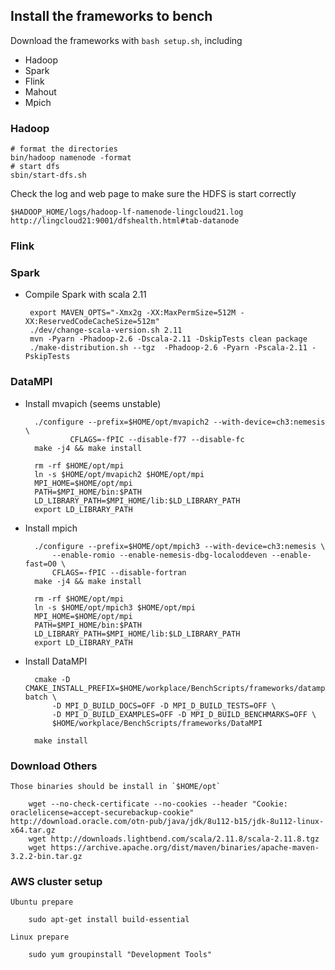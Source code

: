 ## Install the frameworks to bench

Download the frameworks with `bash setup.sh`, including

* Hadoop
* Spark
* Flink
* Mahout
* Mpich

### Hadoop

    # format the directories
    bin/hadoop namenode -format
    # start dfs
    sbin/start-dfs.sh

Check the log and web page to make sure the HDFS is start correctly

    $HADOOP_HOME/logs/hadoop-lf-namenode-lingcloud21.log
    http://lingcloud21:9001/dfshealth.html#tab-datanode

### Flink

### Spark

*  Compile Spark with scala 2.11

        export MAVEN_OPTS="-Xmx2g -XX:MaxPermSize=512M -XX:ReservedCodeCacheSize=512m"
        ./dev/change-scala-version.sh 2.11
        mvn -Pyarn -Phadoop-2.6 -Dscala-2.11 -DskipTests clean package
        ./make-distribution.sh --tgz  -Phadoop-2.6 -Pyarn -Pscala-2.11 -PskipTests

### DataMPI

* Install mvapich (seems unstable)

        ./configure --prefix=$HOME/opt/mvapich2 --with-device=ch3:nemesis \
        	    CFLAGS=-fPIC --disable-f77 --disable-fc
        make -j4 && make install

        rm -rf $HOME/opt/mpi
        ln -s $HOME/opt/mvapich2 $HOME/opt/mpi
        MPI_HOME=$HOME/opt/mpi
        PATH=$MPI_HOME/bin:$PATH
        LD_LIBRARY_PATH=$MPI_HOME/lib:$LD_LIBRARY_PATH
        export LD_LIBRARY_PATH

* Install mpich

        ./configure --prefix=$HOME/opt/mpich3 --with-device=ch3:nemesis \
            --enable-romio --enable-nemesis-dbg-localoddeven --enable-fast=O0 \
            CFLAGS=-fPIC --disable-fortran
        make -j4 && make install

        rm -rf $HOME/opt/mpi
        ln -s $HOME/opt/mpich3 $HOME/opt/mpi
        MPI_HOME=$HOME/opt/mpi
        PATH=$MPI_HOME/bin:$PATH
        LD_LIBRARY_PATH=$MPI_HOME/lib:$LD_LIBRARY_PATH
        export LD_LIBRARY_PATH

* Install DataMPI

        cmake -D CMAKE_INSTALL_PREFIX=$HOME/workplace/BenchScripts/frameworks/datampi-batch \
       	    -D MPI_D_BUILD_DOCS=OFF -D MPI_D_BUILD_TESTS=OFF \
       	    -D MPI_D_BUILD_EXAMPLES=OFF -D MPI_D_BUILD_BENCHMARKS=OFF \
       	    $HOME/workplace/BenchScripts/frameworks/DataMPI

        make install


### Download Others

    Those binaries should be install in `$HOME/opt`

        wget --no-check-certificate --no-cookies --header "Cookie: oraclelicense=accept-securebackup-cookie" http://download.oracle.com/otn-pub/java/jdk/8u112-b15/jdk-8u112-linux-x64.tar.gz
        wget http://downloads.lightbend.com/scala/2.11.8/scala-2.11.8.tgz
        wget https://archive.apache.org/dist/maven/binaries/apache-maven-3.2.2-bin.tar.gz

### AWS cluster setup

    Ubuntu prepare

        sudo apt-get install build-essential

    Linux prepare

        sudo yum groupinstall "Development Tools"
